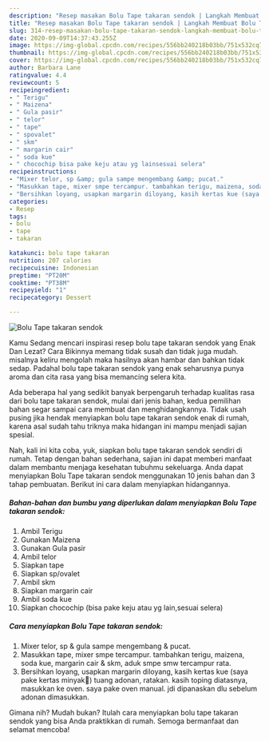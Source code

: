 ```yaml
---
description: "Resep masakan Bolu Tape takaran sendok | Langkah Membuat Bolu Tape takaran sendok Yang Sedap"
title: "Resep masakan Bolu Tape takaran sendok | Langkah Membuat Bolu Tape takaran sendok Yang Sedap"
slug: 314-resep-masakan-bolu-tape-takaran-sendok-langkah-membuat-bolu-tape-takaran-sendok-yang-sedap
date: 2020-09-09T14:37:43.255Z
image: https://img-global.cpcdn.com/recipes/556bb240218b03bb/751x532cq70/bolu-tape-takaran-sendok-foto-resep-utama.jpg
thumbnail: https://img-global.cpcdn.com/recipes/556bb240218b03bb/751x532cq70/bolu-tape-takaran-sendok-foto-resep-utama.jpg
cover: https://img-global.cpcdn.com/recipes/556bb240218b03bb/751x532cq70/bolu-tape-takaran-sendok-foto-resep-utama.jpg
author: Barbara Lane
ratingvalue: 4.4
reviewcount: 5
recipeingredient:
- " Terigu"
- " Maizena"
- " Gula pasir"
- " telor"
- " tape"
- " spovalet"
- " skm"
- " margarin cair"
- " soda kue"
- " chocochip bisa pake keju atau yg lainsesuai selera"
recipeinstructions:
- "Mixer telor, sp &amp; gula sampe mengembang &amp; pucat."
- "Masukkan tape, mixer smpe tercampur. tambahkan terigu, maizena, soda kue, margarin cair &amp; skm, aduk smpe smw tercampur rata."
- "Bersihkan loyang, usapkan margarin diloyang, kasih kertas kue (saya pake kertas minyak🤭) tuang adonan, ratakan. kasih toping diatasnya, masukkan ke oven. saya pake oven manual. jdi dipanaskan dlu sebelum adonan dimasukkan."
categories:
- Resep
tags:
- bolu
- tape
- takaran

katakunci: bolu tape takaran 
nutrition: 207 calories
recipecuisine: Indonesian
preptime: "PT20M"
cooktime: "PT38M"
recipeyield: "1"
recipecategory: Dessert

---
```



![Bolu Tape takaran sendok](https://img-global.cpcdn.com/recipes/556bb240218b03bb/751x532cq70/bolu-tape-takaran-sendok-foto-resep-utama.jpg)

Kamu Sedang mencari inspirasi resep bolu tape takaran sendok yang Enak Dan Lezat? Cara Bikinnya memang tidak susah dan tidak juga mudah. misalnya keliru mengolah maka hasilnya akan hambar dan bahkan tidak sedap. Padahal bolu tape takaran sendok yang enak seharusnya punya aroma dan cita rasa yang bisa memancing selera kita.



Ada beberapa hal yang sedikit banyak berpengaruh terhadap kualitas rasa dari bolu tape takaran sendok, mulai dari jenis bahan, kedua pemilihan bahan segar sampai cara membuat dan menghidangkannya. Tidak usah pusing jika hendak menyiapkan bolu tape takaran sendok enak di rumah, karena asal sudah tahu triknya maka hidangan ini mampu menjadi sajian spesial.


Nah, kali ini kita coba, yuk, siapkan bolu tape takaran sendok sendiri di rumah. Tetap dengan bahan sederhana, sajian ini dapat memberi manfaat dalam membantu menjaga kesehatan tubuhmu sekeluarga. Anda dapat menyiapkan Bolu Tape takaran sendok menggunakan 10 jenis bahan dan 3 tahap pembuatan. Berikut ini cara dalam menyiapkan hidangannya.

<!--inarticleads1-->

##### Bahan-bahan dan bumbu yang diperlukan dalam menyiapkan Bolu Tape takaran sendok:

1. Ambil  Terigu
1. Gunakan  Maizena
1. Gunakan  Gula pasir
1. Ambil  telor
1. Siapkan  tape
1. Siapkan  sp/ovalet
1. Ambil  skm
1. Siapkan  margarin cair
1. Ambil  soda kue
1. Siapkan  chocochip (bisa pake keju atau yg lain,sesuai selera)




<!--inarticleads2-->

##### Cara menyiapkan Bolu Tape takaran sendok:

1. Mixer telor, sp &amp; gula sampe mengembang &amp; pucat.
1. Masukkan tape, mixer smpe tercampur. tambahkan terigu, maizena, soda kue, margarin cair &amp; skm, aduk smpe smw tercampur rata.
1. Bersihkan loyang, usapkan margarin diloyang, kasih kertas kue (saya pake kertas minyak🤭) tuang adonan, ratakan. kasih toping diatasnya, masukkan ke oven. saya pake oven manual. jdi dipanaskan dlu sebelum adonan dimasukkan.




Gimana nih? Mudah bukan? Itulah cara menyiapkan bolu tape takaran sendok yang bisa Anda praktikkan di rumah. Semoga bermanfaat dan selamat mencoba!
